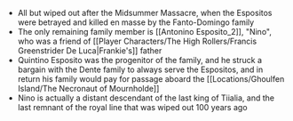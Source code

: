 - All but wiped out after the Midsummer Massacre, when the Espositos were betrayed and killed en masse by the Fanto-Domingo family
- The only remaining family member is [[Antonino Esposito_2]], "Nino", who was a friend of [[Player Characters/The High Rollers/Francis Greenstrider De Luca\|Frankie's]] father
- Quintino Esposito was the progenitor of the family, and he struck a bargain with the Dente family to always serve the Espositos, and in return his family would pay for passage aboard the [[Locations/Ghoulfen Island/The Necronaut of Mournholde]]
- Nino is actually a distant descendant of the last king of Tiialia, and the last remnant of the royal line that was wiped out 100 years ago